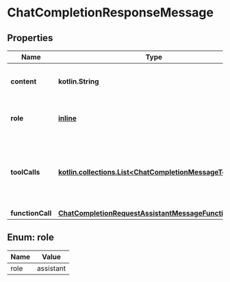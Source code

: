 
# ChatCompletionResponseMessage

## Properties
Name | Type | Description | Notes
------------ | ------------- | ------------- | -------------
**content** | **kotlin.String** | The contents of the message. | 
**role** | [**inline**](#Role) | The role of the author of this message. | 
**toolCalls** | [**kotlin.collections.List&lt;ChatCompletionMessageToolCall&gt;**](ChatCompletionMessageToolCall.md) | The tool calls generated by the model, such as function calls. |  [optional]
**functionCall** | [**ChatCompletionRequestAssistantMessageFunctionCall**](ChatCompletionRequestAssistantMessageFunctionCall.md) |  |  [optional]


<a id="Role"></a>
## Enum: role
Name | Value
---- | -----
role | assistant



